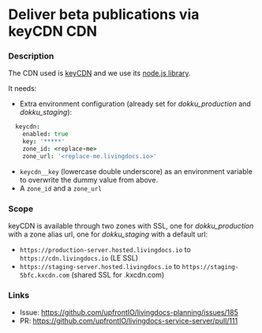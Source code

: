 # Deliver beta publications via keyCDN CDN

### Description
The CDN used is [keyCDN](https://www.keycdn.com/) and we use its [node.js library](https://github.com/keycdn/node-keycdn-api).

It needs:
- Extra environment configuration (already set for *dokku_production* and *dokku_staging*):
```coffeescript
  keycdn:
    enabled: true
    key: '*****'
    zone_id: <replace-me>
    zone_url: '<replace-me.livingdocs.io>'
```
- `keycdn__key` (lowercase double underscore) as an environment variable to overwrite the dummy value from above.
- A `zone_id` and a `zone_url`
### Scope
keyCDN is available through two zones with SSL, one for *dokku_production* with a zone alias url, one for *dokku_staging* with a default url:
- `https://production-server.hosted.livingdocs.io` to `https://cdn.livingdocs.io` (LE SSL)
- `https://staging-server.hosted.livingdocs.io` to `https://staging-5bfc.kxcdn.com` (shared SSL for <anything>.kxcdn.com)

### Links
- Issue: https://github.com/upfrontIO/livingdocs-planning/issues/185
- PR: https://github.com/upfrontIO/livingdocs-service-server/pull/111
